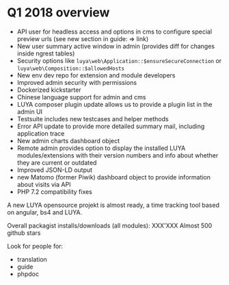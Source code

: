 # Q1 2018 overview

+ API user for headless access and options in cms to configure special preview urls (see new section in guide: => link)
+ New user summary active window in admin (provides diff for changes inside ngrest tables)
+ Security options like `luya\web\Application::$ensureSecureConnection` or `luya\web\Composition::$allowedHosts`
+ New env dev repo for extension and module developers
+ Improved admin security with permissions
+ Dockerized kickstarter
+ Chinese language support for admin and cms
+ LUYA composer plugin update allows us to provide a plugin list in the admin UI
+ Testsuite includes new testcases and helper methods
+ Error API update to provide more detailed summary mail, including application trace
+ New admin charts dashboard object
+ Remote admin provides option to display the installed LUYA modules/extensions with their version numbers and info about whether they are current or outdated
+ Improved JSON-LD output
+ new Matomo (former Piwik) dashboard object to provide information about visits via API
+ PHP 7.2 compatibility fixes

A new LUYA opensource projekt is almost ready, a time tracking tool based on angular, bs4 and LUYA.

Overall packagist installs/downloads (all modules): XXX'XXX
Almost 500 github stars

Look for people for:
+ translation
+ guide
+ phpdoc
